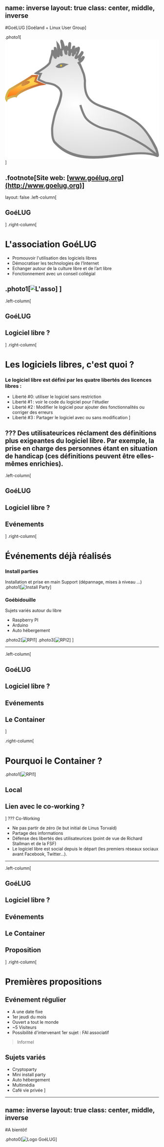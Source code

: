 name: inverse
layout: true
class: center, middle, inverse
---
#GoéLUG
[Goéland + Linux User Group]

.photo1[![Logo GoéLUG](goeland.svg)]

.footnote[Site web: [www.goélug.org](http://www.goelug.org)]
---
layout: false
.left-column[
  ## GoéLUG
]
.right-column[
  # L'association GoéLUG

- Promouvoir l'utilisation des logiciels libres
- Démocratiser les technologies de l’Internet
- Echanger autour de la culture libre et de l’art libre
- Fonctionnement avec un conseil collégial

.photo1[![L'asso](http://www.goelug.org/images/AG1.jpg)]
]
---
.left-column[
  ## GoéLUG
  ## Logiciel libre ?
]
.right-column[
# Les logiciels libres, c'est quoi ?

### Le logiciel libre est défini par les quatre libertés des licences libres :
- Liberté #0: utiliser le logiciel sans restriction
- Liberté #1 : voir le code du logiciel pour l'étudier
- Liberté #2 : Modifier le logiciel pour ajouter des fonctionnalités ou corriger des erreurs
- Liberté #3 : Partager le logiciel avec ou sans modification
]

???
Des utilisateurices réclament des définitions plus exigeantes du logiciel libre.
Par exemple, la prise en charge des personnes étant en situation de handicap
(ces définitions peuvent être elles-mêmes enrichies).
---
.left-column[
  ## GoéLUG
  ## Logiciel libre ?
  ## Evénements
]
.right-column[
 # Événements déjà réalisés
### Install parties
Installation et prise en main
Support (dépannage, mises à niveau …)
.photo1[![Install Party](http://goelug.org/images/vous.png)]

### Goébidouille
Sujets variés autour du libre
- Raspberry PI
- Arduino
- Auto hébergement

.photo2[![RPI1](https://www.percona.com/blog/wp-content/uploads/2013/02/Raspberry-Pi.jpg)]
.photo3[![RPI2](http://www.timegap.net/~tobi/.tmp/raspberry-pi-logo.png)]
]

---

.left-column[
  ## GoéLUG
  ## Logiciel libre ?
  ## Evénements
  ## Le Container
]

.right-column[
  # Pourquoi le Container ?

.photo1[![RPI1](http://res.cloudinary.com/hrscywv4p/image/upload/c_limit,f_auto,h_1440,q_90,w_720/LOGO_HD_cggvix.jpg)]

## Local

## Lien avec le co-working ?

]
???
Co-Working
- Ne pas partir de zéro (le but initial de Linus Torvald)
- Partage des informations
- Défense des libertés des utilisateurices (point de vue de Richard Stallman et de la FSF)
- Le logiciel libre est social depuis le départ (les premiers réseaux sociaux avant Facebook, Twitter…).
---
.left-column[
  ## GoéLUG
  ## Logiciel libre ?
  ## Evénements
  ## Le Container
  ## Proposition
]
.right-column[
 # Premières propositions

## Evénement régulier
- A une date fixe
 - 1er jeudi du mois
- Ouvert a tout le monde
 - ~5 Visiteurs
 - Possibilité d'intervenant 1er sujet : FAI associatif

> Informel

## Sujets variés
 - Cryptoparty
 - Mini install party
 - Auto hébergement
 - Multimédia
 - Café vie privée
]
---
name: inverse
layout: true
class: center, middle, inverse
---
#A bientôt!

.photo0[![Logo GoéLUG](http://www.timegap.net/~tobi/.tmp/54-insolite-12.jpg)]